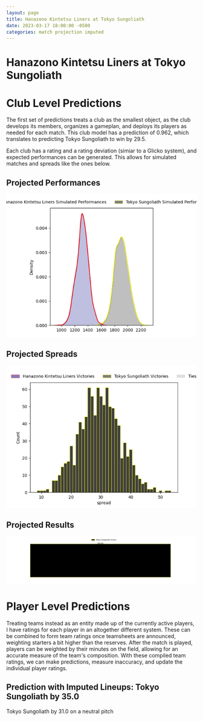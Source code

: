 ```yaml
---  
layout: page  
title: Hanazono Kintetsu Liners at Tokyo Sungoliath  
date: 2023-03-17 18:00:00 -0500  
categories: match projection imputed  
---
```

# Hanazono Kintetsu Liners at Tokyo Sungoliath

# Club Level Predictions


The first set of predictions treats a club as the smallest object, as the club develops its members, organizes a gameplan, and deploys its players as needed for each match. This club model has a prediction of 0.962, which translates to predicting Tokyo Sungoliath to win by 29.5.

Each club has a rating and a rating deviation (simiar to a Glicko system), and expected performances can be generated. This allows for simulated matches and spreads like the ones below.
## Projected Performances


![Projected Performances](plots/performances_2023-03-17-TokyoSungoliath-HanazonoKintetsuLiners.png)
## Projected Spreads


![Projected Spreads](plots/spreads_2023-03-17-TokyoSungoliath-HanazonoKintetsuLiners.png)
## Projected Results


![Projected Results](plots/resultbar_2023-03-17-TokyoSungoliath-HanazonoKintetsuLiners.png)
# Player Level Predictions


Treating teams instead as an entity made up of the currently active players, I have ratings for each player in an altogether different system. These can be combined to form team ratings once teamsheets are announced, weighting starters a bit higher than the reserves. After the match is played, players can be weighted by their minutes on the field, allowing for an accurate measure of the team's composition. With these compiled team ratings, we can make predictions, measure inaccuracy, and update the individual player ratings.
## Prediction with Imputed Lineups: Tokyo Sungoliath by 35.0


Tokyo Sungoliath by 31.0 on a neutral pitch

